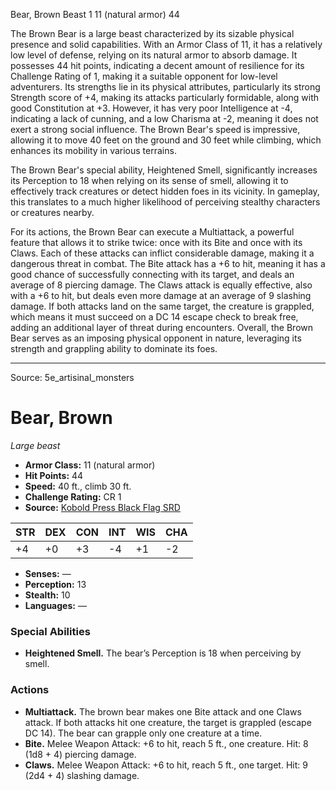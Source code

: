 <MonsterName/>Bear, Brown</MonsterName>
<CreatureType/>Beast</CreatureType>
<CR/>1</CR>
<AC/>11 (natural armor)</AC>
<HP/>44</HP>
<summary>The Brown Bear is a large beast characterized by its sizable physical presence and solid capabilities. With an Armor Class of 11, it has a relatively low level of defense, relying on its natural armor to absorb damage. It possesses 44 hit points, indicating a decent amount of resilience for its Challenge Rating of 1, making it a suitable opponent for low-level adventurers. Its strengths lie in its physical attributes, particularly its strong Strength score of +4, making its attacks particularly formidable, along with good Constitution at +3. However, it has very poor Intelligence at -4, indicating a lack of cunning, and a low Charisma at -2, meaning it does not exert a strong social influence. The Brown Bear's speed is impressive, allowing it to move 40 feet on the ground and 30 feet while climbing, which enhances its mobility in various terrains.</summary>

<detail>

The Brown Bear's special ability, Heightened Smell, significantly increases its Perception to 18 when relying on its sense of smell, allowing it to effectively track creatures or detect hidden foes in its vicinity. In gameplay, this translates to a much higher likelihood of perceiving stealthy characters or creatures nearby.

For its actions, the Brown Bear can execute a Multiattack, a powerful feature that allows it to strike twice: once with its Bite and once with its Claws. Each of these attacks can inflict considerable damage, making it a dangerous threat in combat. The Bite attack has a +6 to hit, meaning it has a good chance of successfully connecting with its target, and deals an average of 8 piercing damage. The Claws attack is equally effective, also with a +6 to hit, but deals even more damage at an average of 9 slashing damage. If both attacks land on the same target, the creature is grappled, which means it must succeed on a DC 14 escape check to break free, adding an additional layer of threat during encounters. Overall, the Brown Bear serves as an imposing physical opponent in nature, leveraging its strength and grappling ability to dominate its foes.</detail>



---

Source: 5e_artisinal_monsters

# Bear, Brown

*Large beast*

- **Armor Class:** 11 (natural armor)
- **Hit Points:** 44
- **Speed:** 40 ft., climb 30 ft.
- **Challenge Rating:** CR 1
- **Source:** [Kobold Press Black Flag SRD](https://koboldpress.com/black-flag-roleplaying/)

| STR | DEX | CON | INT | WIS | CHA |
| --- | --- | --- | --- | --- | --- |
| +4 | +0 | +3 | -4 | +1 | -2 |

- **Senses:** —
- **Perception:** 13
- **Stealth:** 10
- **Languages:** —

### Special Abilities

- **Heightened Smell.** The bear’s Perception is 18 when perceiving by smell.

### Actions

- **Multiattack.** The brown bear makes one Bite attack and one Claws attack. If both attacks hit one creature, the target is grappled (escape DC 14). The bear can grapple only one creature at a time.
- **Bite.** Melee Weapon Attack: +6 to hit, reach 5 ft., one creature. Hit: 8 (1d8 + 4) piercing damage.
- **Claws.** Melee Weapon Attack: +6 to hit, reach 5 ft., one target. Hit: 9 (2d4 + 4) slashing damage.



